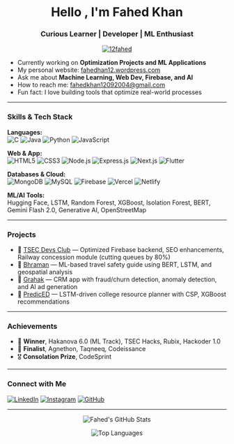 <h1 align="center">Hello , I'm Fahed Khan</h1>
<h3 align="center">Curious Learner | Developer | ML Enthusiast</h3>

<p align="center">
  <a href="https://github.com/12fahed">
    <img src="https://komarev.com/ghpvc/?username=12fahed&label=Profile%20views&color=0e75b6&style=flat" alt="12fahed" />
  </a>
</p>

- Currently working on **Optimization Projects and ML Applications**
- My personal website: [fahedhan12.wordpress.com](https://fahedhan12.wordpress.com)
- Ask me about **Machine Learning, Web Dev, Firebase, and AI**
- How to reach me: fahedkhan12092004@gmail.com
- Fun fact: I love building tools that optimize real-world processes

---

### Skills & Tech Stack

**Languages:**  
![C](https://img.shields.io/badge/C-00599C?style=flat&logo=c&logoColor=white)
![Java](https://img.shields.io/badge/Java-007396?style=flat&logo=java&logoColor=white)
![Python](https://img.shields.io/badge/Python-3776AB?style=flat&logo=python&logoColor=white)
![JavaScript](https://img.shields.io/badge/JavaScript-F7DF1E?style=flat&logo=javascript&logoColor=black)

**Web & App:**  
![HTML5](https://img.shields.io/badge/HTML5-E34F26?style=flat&logo=html5&logoColor=white)
![CSS3](https://img.shields.io/badge/CSS3-1572B6?style=flat&logo=css3&logoColor=white)
![Node.js](https://img.shields.io/badge/Node.js-339933?style=flat&logo=nodedotjs&logoColor=white)
![Express.js](https://img.shields.io/badge/Express.js-000000?style=flat&logo=express&logoColor=white)
![Next.js](https://img.shields.io/badge/Next.js-000000?style=flat&logo=nextdotjs&logoColor=white)
![Flutter](https://img.shields.io/badge/Flutter-02569B?style=flat&logo=flutter&logoColor=white)

**Databases & Cloud:**  
![MongoDB](https://img.shields.io/badge/MongoDB-47A248?style=flat&logo=mongodb&logoColor=white)
![MySQL](https://img.shields.io/badge/MySQL-4479A1?style=flat&logo=mysql&logoColor=white)
![Firebase](https://img.shields.io/badge/Firebase-FFCA28?style=flat&logo=firebase&logoColor=black)
![Vercel](https://img.shields.io/badge/Vercel-000000?style=flat&logo=vercel&logoColor=white)
![Netlify](https://img.shields.io/badge/Netlify-00C7B7?style=flat&logo=netlify&logoColor=white)

**ML/AI Tools:**  
Hugging Face, LSTM, Random Forest, XGBoost, Isolation Forest, BERT, Gemini Flash 2.0, Generative AI, OpenStreetMap

---

### Projects

- 🔗 [TSEC Devs Club](https://tsecdevsclub.com/) — Optimized Firebase backend, SEO enhancements, Railway concession module (cutting queues by 80%)
- 🔗 [Bhraman](https://github.com/12fahed/Bhraman-Travel-Guide-and-Safety) — ML-based travel safety guide using BERT, LSTM, and geospatial analysis
- 🔗 [Grahak](https://github.com/12fahed/Grahak-CRM) — CRM app with fraud/churn detection, anomaly detection, and AI ad generation
- 🔗 [PredicED](https://github.com/12fahed/Saboo-Siddik-Web) — LSTM-driven college resource planner with CSP, XGBoost recommendations

---

### Achievements

- 🥇 **Winner**, Hakanova 6.0 (ML Track), TSEC Hacks, Rubix, Hackoder 1.0  
- 🏅 **Finalist**, Agnethon, Taqneeq, Codeissance  
- 🎖️ **Consolation Prize**, CodeSprint  

---

### Connect with Me

[![LinkedIn](https://img.shields.io/badge/LinkedIn-0077B5?style=flat&logo=linkedin&logoColor=white)](https://www.linkedin.com/in/fahed-khan-13b11025b/)
[![Instagram](https://img.shields.io/badge/Instagram-E4405F?style=flat&logo=instagram&logoColor=white)](https://instagram.com/__fahedkhan)
[![GitHub](https://img.shields.io/badge/GitHub-100000?style=flat&logo=github&logoColor=white)](https://github.com/12fahed)

---

<p align="center">
  <img src="https://github-readme-stats.vercel.app/api?username=12fahed&show_icons=true&theme=dark" alt="Fahed's GitHub Stats" />
</p>

<p align="center">
  <img src="https://github-readme-stats.vercel.app/api/top-langs/?username=12fahed&layout=compact&theme=dark" alt="Top Languages" />
</p>
